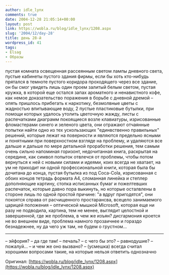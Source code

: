 ```yaml
---
author: idle_lynx
comments: true
date: 2004-12-28 21:05:14+00:00
layout: post
link: https://wobla.ru/blog/idle_lynx/1208.aspx
slug: '2004/12/day-28'
title: день 28-й
wordpress_id: 41
tags:
- Elsag
- Образы
---
```


пустая комната освещенная рассеянным светом лампы дневного света, пустые кабинеты пустого здания фирмы, если бы хоть кто-нибудь прятался в темноте пустого коридора проходящего через все здание, он бы смог увидеть лишь один проем залитый белым светом, пустая кружка, в которой еще остался запах ароматного и ненавистного кофе, как немое доказательство поражения в борьбе с дневной дремой – опять пришлось прибегать к наркотику, безмолвные цветы с жадностью впитывающие воду, 2 пустые пластиковые бутылки, при помощи которых удалось утолить цветочную жажду, листы с распечатками диаграмм покоящиеся возле клавиатуры, изрисованные фломастерами синего и зеленого цвета, они отражают отчаянные попытки найти одно из тех ускользающих "единвственно правильных" решений, которые лежат на поверности и являются предельно ясными и понятными при поверхностном взгляде на проблему, и удаляются все дальше и дальше по мере детальной проработки решения, тем самым очень сильно напоминая горизонт, недочитанная книга, раскрытая на середине, как символ попыток отвлечся от проблемы, чтобы потом вернуться к ней с новыми силами и идеями, коих всегда не хватает, на ум не приходит ни одной профессиональной книги, которая была бы дочитана до конца, пустая бутылка из под Coca-Cola, изрисованная с обоих концов тетрадь формата А4, сломанная линейка и степлер дополняющие картину, стопка исписанных бумаг и пожелтевших распечаток, которые давно пора выкинуть, но которые осталвлены в стороне лишь по одной простой причине: "а вдруг пригодятся", они покоятся справа от расчищенного простарансва, всецело занимаемого царицей положения – оптической мышкой Microsoft, которая еще ни разу не подводила, картина, тем не менее, выглядит целостной и завершенной, где же проблема, в чем же изъян? дисгармония кроется не во внешнем виде, проблема намного прозаичнее и гораздо безнадежнее, ну да чего уж там, не будем о грустном...

***

– эйфория?
– да где там!
– печаль?
– с чего бы это?
– равнодушие?
– пожалуй...
– и чем же оно вызвано?
– (усмешка) всегда считал хорошими вопросами такие, на которые нельзя ответить однозначно

Оригинал: [https://wobla.ru/blog/idle_lynx/1208.aspx](https://wobla.ru/blog/idle_lynx/1208.aspx)
